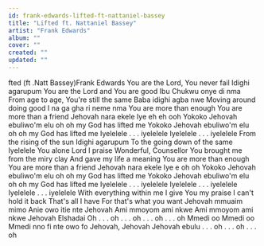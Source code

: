 ```yaml
---
id: frank-edwards-lifted-ft-nattaniel-bassey
title: "Lifted ft. Nattaniel Bassey"
artist: "Frank Edwards"
album: ""
cover: ""
created: ""
updated: ""
---
```


fted (ft .Natt Bassey)Frank Edwards
You are the Lord, You never fail
Idighi agarupum
You are the Lord and You are good
Ibu Chukwu onye di nma
From age to age, You're still the same
Baba idighi agba nwe
Moving around doing good
I na ga gha ri neme nma
You are more than enough
You are more than a friend
Jehovah nara ekele
Iye eh eh ooh
Yokoko Jehovah ebuliwo'm elu
oh oh my God has lifted me
Yokoko Jehovah ebuliwo'm elu
oh oh my God has lifted me
Iyelelele . . . iyelelele
Iyelelele . . . iyelelele
From the rising of the sun
Idighi agarupum
To the going down of the same
Iyelelele
You alone Lord I praise
Wonderful, Counsellor
You brought me from the miry clay
And gave my life a meaning
You are more than enough
You are more than a friend
Jehovah nara ekele
Iye e oh oh
Yokoko Jehovah ebuliwo'm elu
oh oh my God has lifted me
Yokoko Jehovah ebuliwo'm elu
oh oh my God has lifted me
Iyelelele . . . iyelelele
Iyelelele . . . iyelelele
Iyelelele . . . iyelelele
With everything within me
I give You my praise
I can't hold it back
That's all I have
For that's what you want
Jehovah mmuaim mimo
Anie owo itie nte Jehovah
Ami mmoyom ami nkwe
Ami mmoyom ami nkwe
Jehovah Elshadai
Oh . . . oh . . . oh . . . oh . . . oh
Mmedi oo
Mmedi oo
Mmedi nno fi nte owo fo
Jehovah, Jehovah
Jehovah ebulu . . . oh . . . oh . . . oh
